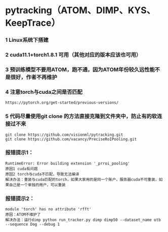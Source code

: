 # pytracking（ATOM、DIMP、KYS、KeepTrace）
### 1 Linux系统下搭建
### 2 cuda11.1+torch1.8.1 可用（其他对应的版本应该也可用）</n>
### 3 预训练模型不要用ATOM，跑不通，因为ATOM年份较久远性能不是很好，作者不再维护
### 4 注意torch与cuda之间是否匹配
    https://pytorch.org/get-started/previous-versions/
### 5 代码尽量使用git clone 的方法直接克隆到文件夹中，防止有的软连接过不来
    git clone https://github.com/visionml/pytracking.git
    git clone https://github.com/vacancy/PreciseRoIPooling.git
### 报错提示1：
    RuntimeError: Error building extension '_prroi_pooling'
    原因1 cuda有问题
    原因2 torch与cuda不匹配，导致无法编译
    解决办法：重装与cuda匹配的torch，如果大家用的是同一个账户，服务器cuda不可重装，如果自己是一个单独的用户，可以重装
### 报错提示2：
    module 'torch' has no attribute 'rfft'
    原因：ATOM不维护了
    解决办法：运行dimp python run_tracker.py dimp dimp50 --dataset_name otb --sequence Dog --debug 1
